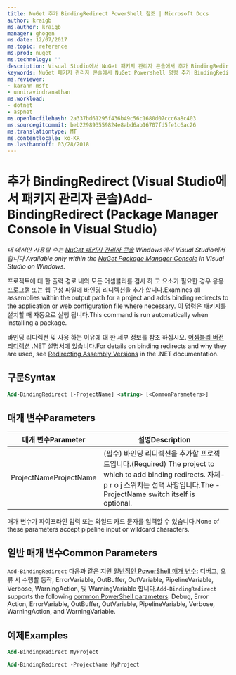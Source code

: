 ```yaml
---
title: NuGet 추가 BindingRedirect PowerShell 참조 | Microsoft Docs
author: kraigb
ms.author: kraigb
manager: ghogen
ms.date: 12/07/2017
ms.topic: reference
ms.prod: nuget
ms.technology: ''
description: Visual Studio에서 NuGet 패키지 관리자 콘솔에서 추가 BindingRedirect PowerShell 명령에 대 한 참조입니다.
keywords: NuGet 패키지 관리자 콘솔에서 NuGet Powershell 명령 추가 BindingRedirect NuGet Powershell 참조
ms.reviewer:
- karann-msft
- unniravindranathan
ms.workload:
- dotnet
- aspnet
ms.openlocfilehash: 2a337bd61295f436b49c56c1680d07ccc6a8c403
ms.sourcegitcommit: beb229893559824e8abd6ab16707fd5fe1c6ac26
ms.translationtype: MT
ms.contentlocale: ko-KR
ms.lasthandoff: 03/28/2018
---
```

# <a name="add-bindingredirect-package-manager-console-in-visual-studio"></a><span data-ttu-id="5257e-104">추가 BindingRedirect (Visual Studio에서 패키지 관리자 콘솔)</span><span class="sxs-lookup"><span data-stu-id="5257e-104">Add-BindingRedirect (Package Manager Console in Visual Studio)</span></span>

<span data-ttu-id="5257e-105">*내 에서만 사용할 수는 [NuGet 패키지 관리자 콘솔](package-manager-console.md) Windows에서 Visual Studio에서 합니다.*</span><span class="sxs-lookup"><span data-stu-id="5257e-105">*Available only within the [NuGet Package Manager Console](package-manager-console.md) in Visual Studio on Windows.*</span></span>

<span data-ttu-id="5257e-106">프로젝트에 대 한 출력 경로 내의 모든 어셈블리를 검사 하 고 요소가 필요한 경우 응용 프로그램 또는 웹 구성 파일에 바인딩 리디렉션을 추가 합니다.</span><span class="sxs-lookup"><span data-stu-id="5257e-106">Examines all assemblies within the output path for a project and adds binding redirects to the application or web configuration file where necessary.</span></span> <span data-ttu-id="5257e-107">이 명령은 패키지를 설치할 때 자동으로 실행 됩니다.</span><span class="sxs-lookup"><span data-stu-id="5257e-107">This command is run automatically when installing a package.</span></span>

<span data-ttu-id="5257e-108">바인딩 리디렉션 및 사용 하는 이유에 대 한 세부 정보를 참조 하십시오. [어셈블리 버전 리디렉션](/dotnet/framework/configure-apps/redirect-assembly-versions) .NET 설명서에 있습니다.</span><span class="sxs-lookup"><span data-stu-id="5257e-108">For details on binding redirects and why they are used, see [Redirecting Assembly Versions](/dotnet/framework/configure-apps/redirect-assembly-versions) in the .NET documentation.</span></span>

## <a name="syntax"></a><span data-ttu-id="5257e-109">구문</span><span class="sxs-lookup"><span data-stu-id="5257e-109">Syntax</span></span>

```ps
Add-BindingRedirect [-ProjectName] <string> [<CommonParameters>]
```

## <a name="parameters"></a><span data-ttu-id="5257e-110">매개 변수</span><span class="sxs-lookup"><span data-stu-id="5257e-110">Parameters</span></span>

| <span data-ttu-id="5257e-111">매개 변수</span><span class="sxs-lookup"><span data-stu-id="5257e-111">Parameter</span></span> | <span data-ttu-id="5257e-112">설명</span><span class="sxs-lookup"><span data-stu-id="5257e-112">Description</span></span> |
| --- | --- |
| <span data-ttu-id="5257e-113">ProjectName</span><span class="sxs-lookup"><span data-stu-id="5257e-113">ProjectName</span></span> | <span data-ttu-id="5257e-114">(필수) 바인딩 리디렉션을 추가할 프로젝트입니다.</span><span class="sxs-lookup"><span data-stu-id="5257e-114">(Required) The project to which to add binding redirects.</span></span> <span data-ttu-id="5257e-115">자체-p r o j 스위치는 선택 사항입니다.</span><span class="sxs-lookup"><span data-stu-id="5257e-115">The -ProjectName switch itself is optional.</span></span> |

<span data-ttu-id="5257e-116">매개 변수가 파이프라인 입력 또는 와일드 카드 문자를 입력할 수 있습니다.</span><span class="sxs-lookup"><span data-stu-id="5257e-116">None of these parameters accept pipeline input or wildcard characters.</span></span>

## <a name="common-parameters"></a><span data-ttu-id="5257e-117">일반 매개 변수</span><span class="sxs-lookup"><span data-stu-id="5257e-117">Common Parameters</span></span>

<span data-ttu-id="5257e-118">`Add-BindingRedirect` 다음과 같은 지원 [일반적인 PowerShell 매개 변수](http://go.microsoft.com/fwlink/?LinkID=113216): 디버그, 오류 시 수행할 동작, ErrorVariable, OutBuffer, OutVariable, PipelineVariable, Verbose, WarningAction, 및 WarningVariable 합니다.</span><span class="sxs-lookup"><span data-stu-id="5257e-118">`Add-BindingRedirect` supports the following [common PowerShell parameters](http://go.microsoft.com/fwlink/?LinkID=113216): Debug, Error Action, ErrorVariable, OutBuffer, OutVariable, PipelineVariable, Verbose, WarningAction, and WarningVariable.</span></span>

## <a name="examples"></a><span data-ttu-id="5257e-119">예제</span><span class="sxs-lookup"><span data-stu-id="5257e-119">Examples</span></span>

```ps
Add-BindingRedirect MyProject

Add-BindingRedirect -ProjectName MyProject
```